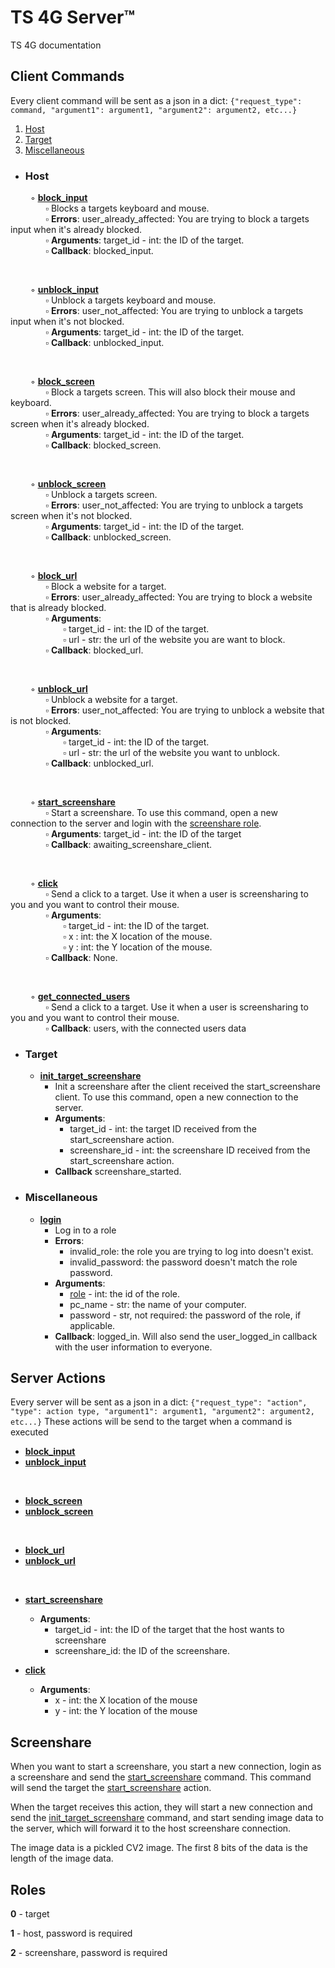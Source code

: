 # TS 4G Server™
TS 4G documentation

## Client Commands

Every client command will be sent as a json in a dict:
`{"request_type": command, "argument1": argument1, "argument2": argument2, etc...}`
1. [Host](#host)
2. [Target](#target)
3. [Miscellaneous](#miscellaneous)
-  ### Host

&emsp;&emsp; ◦ <ins id="block_input_command">**[block_input](#block_input_action)**</ins><br/>
&emsp;&emsp;&emsp;&emsp;▫ Blocks a targets keyboard and mouse.<br/>
&emsp;&emsp;&emsp;&emsp;▫ **Errors**: user_already_affected: You are trying to block a targets input when it's already blocked.<br/>
&emsp;&emsp;&emsp;&emsp;▫ **Arguments**: target_id - int: the ID of the target.<br/>
&emsp;&emsp;&emsp;&emsp;▫ **Callback**: blocked_input.

<br/>

&emsp;&emsp; ◦ <ins id="unblock_input_command">**[unblock_input](#unblock_input_action)**</ins><br/>
&emsp;&emsp;&emsp;&emsp;▫  Unblock a targets keyboard and mouse.<br/>
&emsp;&emsp;&emsp;&emsp;▫  **Errors**:  user_not_affected: You are trying to unblock a targets input when it's not blocked.<br/>
&emsp;&emsp;&emsp;&emsp;▫  **Arguments**: target_id - int: the ID of the target.<br/>
&emsp;&emsp;&emsp;&emsp;▫  **Callback**: unblocked_input.

<br/>

&emsp;&emsp; ◦ <ins id="block_screen_command">**[block_screen](#block_screen_action)**</ins><br/>
&emsp;&emsp;&emsp;&emsp;▫  Block a targets screen. This will also block their mouse and keyboard.<br/>
&emsp;&emsp;&emsp;&emsp;▫  **Errors**: user_already_affected: You are trying to block a targets screen when it's already blocked.<br/>
&emsp;&emsp;&emsp;&emsp;▫  **Arguments**: target_id - int: the ID of the target.<br/>
&emsp;&emsp;&emsp;&emsp;▫  **Callback**: blocked_screen.

<br/>

&emsp;&emsp; ◦ <ins id="unblock_screen_command">**[unblock_screen](#unblock_screen_action)**</ins><br/>
&emsp;&emsp;&emsp;&emsp;▫   Unblock a targets screen.<br/>
&emsp;&emsp;&emsp;&emsp;▫  **Errors**: user_not_affected: You are trying to unblock a targets screen when it's not blocked.<br/>
&emsp;&emsp;&emsp;&emsp;▫  **Arguments**: target_id - int: the ID of the target.<br/>
&emsp;&emsp;&emsp;&emsp;▫  **Callback**: unblocked_screen.

<br/>

&emsp;&emsp; ◦ <ins id="block_url_command">**[block_url](#block_url_action)**</ins><br/>
&emsp;&emsp;&emsp;&emsp;▫  Block a website for a target. <br/>
&emsp;&emsp;&emsp;&emsp;▫  **Errors**: user_already_affected: You are trying to block a website that is already blocked.<br/>
&emsp;&emsp;&emsp;&emsp;▫  **Arguments**:<br/>
&emsp;&emsp;&emsp;&emsp;&emsp;&emsp;▫ target_id - int: the ID of the target.<br/>
&emsp;&emsp;&emsp;&emsp;&emsp;&emsp;▫ url - str: the url of the website you are want to block.<br/>
&emsp;&emsp;&emsp;&emsp;▫  **Callback**: blocked_url.

<br/>

&emsp;&emsp; ◦ <ins id="unblock_url_command">**[unblock_url](#unblock_url_action)**</ins><br/>
&emsp;&emsp;&emsp;&emsp;▫  Unblock a website for a target.<br/>
&emsp;&emsp;&emsp;&emsp;▫  **Errors**: user_not_affected: You are trying to unblock a website that is not blocked.<br/>
&emsp;&emsp;&emsp;&emsp;▫  **Arguments**:<br/>
&emsp;&emsp;&emsp;&emsp;&emsp;&emsp;▫ target_id - int: the ID of the target.<br/>
&emsp;&emsp;&emsp;&emsp;&emsp;&emsp;▫ url - str: the url of the website you want to unblock.<br/>
&emsp;&emsp;&emsp;&emsp;▫  **Callback**: unblocked_url.<br/>

<br/>

&emsp;&emsp; ◦ <ins id="start_screenshare_command">**[start_screenshare](#start_screenshare_action)**</ins><br/>
&emsp;&emsp;&emsp;&emsp;▫  Start a screenshare. To use this command, open a new connection to the server and login with the [screenshare role](#roles).<br/>
&emsp;&emsp;&emsp;&emsp;▫  **Arguments**: target_id - int: the ID of the target<br/>
&emsp;&emsp;&emsp;&emsp;▫  **Callback**: awaiting_screenshare_client.

<br/>

&emsp;&emsp; ◦ <ins id="click_command">**[click](#click_action)**</ins><br/>
&emsp;&emsp;&emsp;&emsp;▫  Send a click to a target. Use it when a user is screensharing to you and you want to control their mouse.<br/>
&emsp;&emsp;&emsp;&emsp;▫  **Arguments**:<br/>
&emsp;&emsp;&emsp;&emsp;&emsp;&emsp;▫ target_id - int: the ID of the target.<br/>
&emsp;&emsp;&emsp;&emsp;&emsp;&emsp;▫ x : int: the X location of the mouse.<br/>
&emsp;&emsp;&emsp;&emsp;&emsp;&emsp;▫ y : int: the Y location of the mouse.<br/>
&emsp;&emsp;&emsp;&emsp;▫  **Callback**: None.

<br/>

&emsp;&emsp; ◦ <ins id="get_connected_users_command">**[get_connected_users](#get_connected_users_action)**</ins><br/>
&emsp;&emsp;&emsp;&emsp;▫  Send a click to a target. Use it when a user is screensharing to you and you want to control their mouse.<br/>
&emsp;&emsp;&emsp;&emsp;▫  **Callback**: users, with the connected users data

- ### Target

	-  <ins id="init_target_screenshare_command">**init_target_screenshare**</ins>
		- Init a screenshare after the client received the start_screenshare client. To use this command, open a new connection to the server.
		- **Arguments**:
			- target_id - int: the target ID received from the start_screenshare action.
			- screenshare_id - int: the screenshare ID received from the start_screenshare action.
		- **Callback** screenshare_started.

- ### Miscellaneous

	-  <ins>**login**</ins>
		- Log in to a role
		- **Errors**:
			- invalid_role: the role you are trying to log into doesn't exist.
			- invalid_password: the password doesn't match the role password.
		- **Arguments**:
			- [role](#roles) - int: the id of the role.
			- pc_name - str: the name of your computer.
			- password - str, not required: the password of the role, if applicable.
		- **Callback**: logged_in.  Will also send the user_logged_in callback with the user information to everyone.

## Server Actions

Every server will be sent  as a json in a dict:
`{"request_type": "action", "type": action type, "argument1": argument1, "argument2": argument2, etc...}`
These actions will be send to the target when a command is executed

- <ins id="block_input_action">**[block_input](#block_input_command)**</ins>
- <ins id="unblock_input_action">**[unblock_input](#unblock_input_command)**</ins>

<br/>

- <ins id="block_screen_action">**[block_screen](#block_screen_command)**</ins>
- <ins id="unblock_screen_action">**[unblock_screen](#unblock_screen_command)**</ins>

<br/>

- <ins id="block_url_action">**[block_url](#block_url_command)**</ins>
- <ins id="block_url_action">**[unblock_url](#unblock_url_command)**</ins>
<br/>

- <ins id="start_screenshare_action">**[start_screenshare](#start_screenshare_command)**</ins>
	- **Arguments**:
		-  target_id - int: the ID of the target that the host wants to screenshare
		- screenshare_id: the ID of the screenshare.

- <ins id="click_action">**[click](#click_command)**</ins>
	- **Arguments**:
		-  x - int: the X location of the mouse
		- y - int: the Y location of the mouse

## Screenshare
When you want to start a screenshare, you start a new connection, login as a screenshare and send the [start_screenshare](#start_screenshare_command) command. This command will send the target the [start_screenshare](#start_screenshare_action) action.

When the target receives this action, they will start a new connection and send the [init_target_screenshare](#init_target_screenshare_command) command, and start sending image data to the server, which will forward it to the host screenshare connection.

The image data is a pickled CV2 image. The first 8 bits of the data is the length of the image data.
## Roles
**0** - target

**1** - host, password is required

**2** - screenshare, password is required